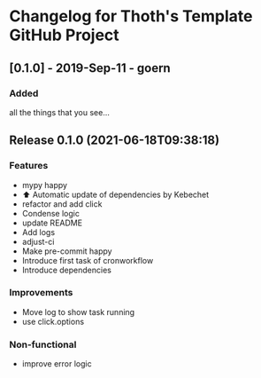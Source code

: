 # Changelog for Thoth's Template GitHub Project

## [0.1.0] - 2019-Sep-11 - goern

### Added

all the things that you see...

## Release 0.1.0 (2021-06-18T09:38:18)
### Features
* mypy happy
* :arrow_up: Automatic update of dependencies by Kebechet
* refactor and add click
* Condense logic
* update README
* Add logs
* adjust-ci
* Make pre-commit happy
* Introduce first task of cronworkflow
* Introduce dependencies
### Improvements
* Move log to show task running
* use click.options
### Non-functional
* improve error logic
